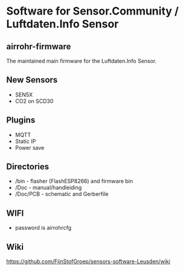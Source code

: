 

# Software for Sensor.Community / Luftdaten.Info Sensor

## airrohr-firmware

The maintained main firmware for the Luftdaten.Info Sensor. 

## New Sensors
* SEN5X
* CO2 on SCD30

## Plugins
* MQTT
* Static IP
* Power save

## Directories 

* /bin      - flasher (FlashESP8266) and firmware bin
* /Doc      - manual/handleiding 
* /Doc/PCB  	- schematic and Gerberfile


## WIFI 
* password is airrohrcfg

## Wiki
https://github.com/FijnStofGroep/sensors-software-Leusden/wiki



